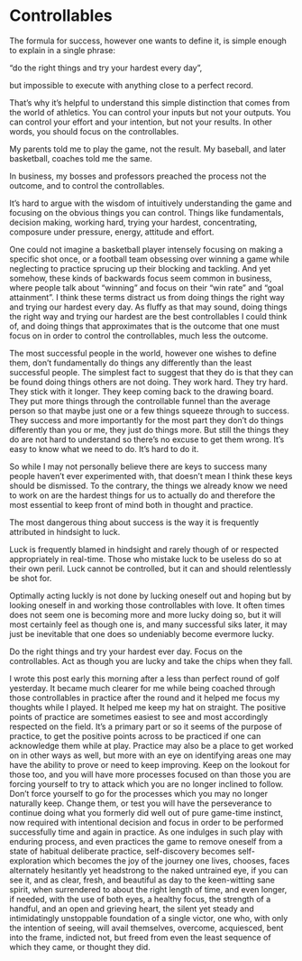 # Controllables

The formula for success, however one wants to define it, is simple enough to explain in a single phrase:

“do the right things and try your hardest every day”,

but impossible to execute with anything close to a perfect record.

That’s why it’s helpful to understand this simple distinction that comes from the world of athletics. You can control your inputs but not your outputs. You can control your effort and your intention, but not your results. In other words, you should focus on the controllables.

My parents told me to play the game, not the result. My baseball, and later basketball, coaches told me the same.

In business, my bosses and professors preached the process not the outcome, and to control the controllables.

It’s hard to argue with the wisdom of intuitively understanding the game and focusing on the obvious things you can control. Things like fundamentals, decision making, working hard, trying your hardest, concentrating, composure under pressure, energy, attitude and effort.

One could not imagine a basketball player intensely focusing on making a specific shot once, or a football team obsessing over winning a game while neglecting to practice sprucing up their blocking and tackling. And yet somehow, these kinds of backwards focus seem common in business, where people talk about “winning” and focus on their “win rate” and “goal attainment”. I think these terms distract us from doing things the right way and trying our hardest every day. As fluffy as that may sound, doing things the right way and trying our hardest are the best controllables I could think of, and doing things that approximates that is the outcome that one must focus on in order to control the controllables, much less the outcome.

The most successful people in the world, however one wishes to define them, don’t fundamentally do things any differently than the least successful people. The simplest fact to suggest that they do is that they can be found doing things others are not doing. They work hard. They try hard. They stick with it longer. They keep coming back to the drawing board. They put more things through the controllable funnel than the average person so that maybe just one or a few things squeeze through to success. They success and more importantly for the most part they don’t do things differently than you or me, they just do things more. But still the things they do are not hard to understand so there’s no excuse to get them wrong. It’s easy to know what we need to do. It’s hard to do it.

So while I may not personally believe there are keys to success many people haven’t ever experimented with, that doesn’t mean I think these keys should be dismissed. To the contrary, the things we already know we need to work on are the hardest things for us to actually do and therefore the most essential to keep front of mind both in thought and practice.

The most dangerous thing about success is the way it is frequently attributed in hindsight to luck.

Luck is frequently blamed in hindsight and rarely though of or respected appropriately in real-time. Those who mistake luck to be useless do so at their own peril. Luck cannot be controlled, but it can and should relentlessly be shot for.

Optimally acting luckly is not done by lucking oneself out and hoping but by looking oneself in and working those controllables with love. It often times does not seem one is becoming more and more lucky doing so, but it will most certainly feel as though one is, and many successful siks later, it may just be inevitable that one does so undeniably become evermore lucky.

Do the right things and try your hardest ever day. Focus on the controllables. Act as though you are lucky and take the chips when they fall.

I wrote this post early this morning after a less than perfect round of golf yesterday. It became much clearer for me while being coached through those controllables in practice after the round and it helped me focus my thoughts while I played. It helped me keep my hat on straight. The positive points of practice are sometimes easiest to see and most accordingly respected on the field. It’s a primary part or so it seems of the purpose of practice, to get the positive points across to be practiced if one can acknowledge them while at play. Practice may also be a place to get worked on in other ways as well, but more with an eye on identifying areas one may have the ability to prove or need to keep improving. Keep on the lookout for those too, and you will have more processes focused on than those you are forcing yourself to try to attack which you are no longer inclined to follow. Don’t force yourself to go for the processes which you may no longer naturally keep. Change them, or test you will have the perseverance to continue doing what you formerly did well out of pure game-time instinct, now required with intentional decision and focus in order to be performed successfully time and again in practice. As one indulges in such play with enduring process, and even practices the game to remove oneself from a state of habitual deliberate practice, self-discovery becomes self-exploration which becomes the joy of the journey one lives, chooses, faces alternately hesitantly yet headstrong to the naked untrained eye, if you can see it, and as clear, fresh, and beautiful as day to the keen-witting sane spirit, when surrendered to about the right length of time, and even longer, if needed, with the use of both eyes, a healthy focus, the strength of a handful, and an open and grieving heart, the silent yet steady and intimidatingly unstoppable foundation of a single victor, one who, with only the intention of seeing, will avail themselves, overcome, acquiesced, bent into the frame, indicted not, but freed from even the least sequence of which they came, or thought they did.